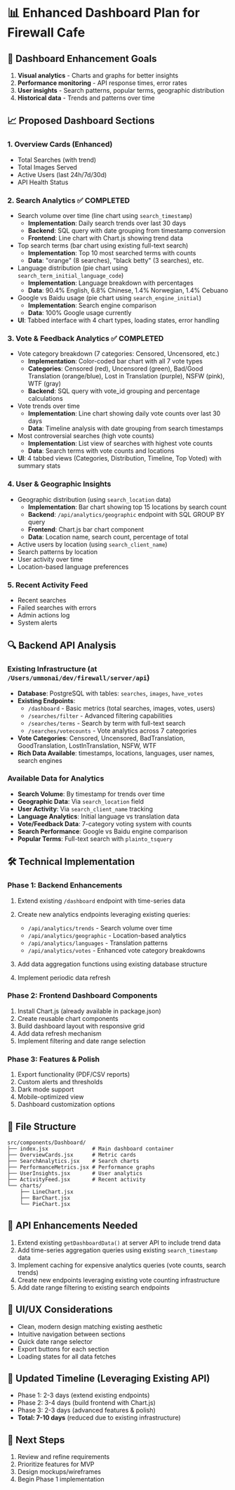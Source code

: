# 📊 Enhanced Dashboard Plan for Firewall Cafe

## 🎯 Dashboard Enhancement Goals
1. **Visual analytics** - Charts and graphs for better insights
2. **Performance monitoring** - API response times, error rates
3. **User insights** - Search patterns, popular terms, geographic distribution
4. **Historical data** - Trends and patterns over time

## 📈 Proposed Dashboard Sections

### 1. **Overview Cards** (Enhanced)
- Total Searches (with trend)
- Total Images Served
- Active Users (last 24h/7d/30d)
- API Health Status

### 2. **Search Analytics** ✅ COMPLETED
- Search volume over time (line chart using `search_timestamp`)
  - **Implementation**: Daily search trends over last 30 days
  - **Backend**: SQL query with date grouping from timestamp conversion
  - **Frontend**: Line chart with Chart.js showing trend data
- Top search terms (bar chart using existing full-text search)
  - **Implementation**: Top 10 most searched terms with counts
  - **Data**: "orange" (8 searches), "black betty" (3 searches), etc.
- Language distribution (pie chart using `search_term_initial_language_code`)
  - **Implementation**: Language breakdown with percentages
  - **Data**: 90.4% English, 6.8% Chinese, 1.4% Norwegian, 1.4% Cebuano
- Google vs Baidu usage (pie chart using `search_engine_initial`)
  - **Implementation**: Search engine comparison
  - **Data**: 100% Google usage currently
- **UI**: Tabbed interface with 4 chart types, loading states, error handling

### 3. **Vote & Feedback Analytics** ✅ COMPLETED
- Vote category breakdown (7 categories: Censored, Uncensored, etc.)
  - **Implementation**: Color-coded bar chart with all 7 vote types
  - **Categories**: Censored (red), Uncensored (green), Bad/Good Translation (orange/blue), Lost in Translation (purple), NSFW (pink), WTF (gray)
  - **Backend**: SQL query with vote_id grouping and percentage calculations
- Vote trends over time
  - **Implementation**: Line chart showing daily vote counts over last 30 days
  - **Data**: Timeline analysis with date grouping from search timestamps
- Most controversial searches (high vote counts)
  - **Implementation**: List view of searches with highest vote counts
  - **Data**: Search terms with vote counts and locations
- **UI**: 4 tabbed views (Categories, Distribution, Timeline, Top Voted) with summary stats

### 4. **User & Geographic Insights**
- Geographic distribution (using `search_location` data)
  - **Implementation**: Bar chart showing top 15 locations by search count
  - **Backend**: `/api/analytics/geographic` endpoint with SQL GROUP BY query
  - **Frontend**: Chart.js bar chart component
  - **Data**: Location name, search count, percentage of total
- Active users by location (using `search_client_name`)
- Search patterns by location
- User activity over time
- Location-based language preferences

### 5. **Recent Activity Feed**
- Recent searches
- Failed searches with errors
- Admin actions log
- System alerts

## 🔍 Backend API Analysis

### Existing Infrastructure (at `/Users/ummonai/dev/firewall/server/api`)
- **Database**: PostgreSQL with tables: `searches`, `images`, `have_votes`
- **Existing Endpoints**: 
  - `/dashboard` - Basic metrics (total searches, images, votes, users)
  - `/searches/filter` - Advanced filtering capabilities
  - `/searches/terms` - Search by term with full-text search
  - `/searches/votecounts` - Vote analytics across 7 categories
- **Vote Categories**: Censored, Uncensored, BadTranslation, GoodTranslation, LostInTranslation, NSFW, WTF
- **Rich Data Available**: timestamps, locations, languages, user names, search engines

### Available Data for Analytics
- **Search Volume**: By timestamp for trends over time
- **Geographic Data**: Via `search_location` field 
- **User Activity**: Via `search_client_name` tracking
- **Language Analytics**: Initial language vs translation data
- **Vote/Feedback Data**: 7-category voting system with counts
- **Search Performance**: Google vs Baidu engine comparison
- **Popular Terms**: Full-text search with `plainto_tsquery`

## 🛠️ Technical Implementation

### Phase 1: Backend Enhancements
1. Extend existing `/dashboard` endpoint with time-series data
2. Create new analytics endpoints leveraging existing queries:
   - `/api/analytics/trends` - Search volume over time
   - `/api/analytics/geographic` - Location-based analytics  
   - `/api/analytics/languages` - Translation patterns
   - `/api/analytics/votes` - Enhanced vote category breakdowns
   
3. Add data aggregation functions using existing database structure
4. Implement periodic data refresh

### Phase 2: Frontend Dashboard Components
1. Install Chart.js (already available in package.json)
2. Create reusable chart components
3. Build dashboard layout with responsive grid
4. Add data refresh mechanism
5. Implement filtering and date range selection

### Phase 3: Features & Polish
1. Export functionality (PDF/CSV reports)
2. Custom alerts and thresholds
3. Dark mode support
4. Mobile-optimized view
5. Dashboard customization options

## 📁 File Structure
```
src/components/Dashboard/
├── index.jsx              # Main dashboard container
├── OverviewCards.jsx      # Metric cards
├── SearchAnalytics.jsx    # Search charts
├── PerformanceMetrics.jsx # Performance graphs
├── UserInsights.jsx       # User analytics
├── ActivityFeed.jsx       # Recent activity
└── charts/               
    ├── LineChart.jsx
    ├── BarChart.jsx
    └── PieChart.jsx
```

## 🔧 API Enhancements Needed
1. Extend existing `getDashboardData()` at server API to include trend data
2. Add time-series aggregation queries using existing `search_timestamp` data
3. Implement caching for expensive analytics queries (vote counts, search trends)
4. Create new endpoints leveraging existing vote counting infrastructure
5. Add date range filtering to existing search endpoints

## 🎨 UI/UX Considerations
- Clean, modern design matching existing aesthetic
- Intuitive navigation between sections
- Quick date range selector
- Export buttons for each section
- Loading states for all data fetches

## 📅 Updated Timeline (Leveraging Existing API)
- Phase 1: 2-3 days (extend existing endpoints)
- Phase 2: 3-4 days (build frontend with Chart.js)
- Phase 3: 2-3 days (advanced features & polish)
- **Total: 7-10 days** (reduced due to existing infrastructure)

## 🚀 Next Steps
1. Review and refine requirements
2. Prioritize features for MVP
3. Design mockups/wireframes
4. Begin Phase 1 implementation